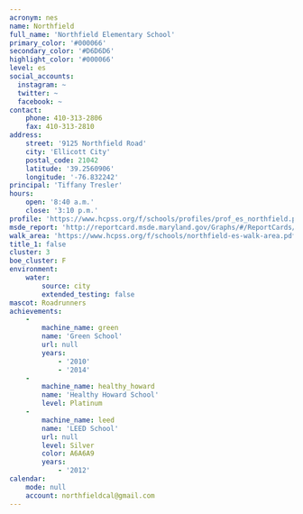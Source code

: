 ```yaml
---
acronym: nes
name: Northfield
full_name: 'Northfield Elementary School'
primary_color: '#000066'
secondary_color: '#D6D6D6'
highlight_color: '#000066'
level: es
social_accounts:
  instagram: ~
  twitter: ~
  facebook: ~
contact:
    phone: 410-313-2806
    fax: 410-313-2810
address:
    street: '9125 Northfield Road'
    city: 'Ellicott City'
    postal_code: 21042
    latitude: '39.2560906'
    longitude: '-76.832242'
principal: 'Tiffany Tresler'
hours:
    open: '8:40 a.m.'
    close: '3:10 p.m.'
profile: 'https://www.hcpss.org/f/schools/profiles/prof_es_northfield.pdf'
msde_report: 'http://reportcard.msde.maryland.gov/Graphs/#/ReportCards/ReportCardSchool/1//1/13/0208/'
walk_area: 'https://www.hcpss.org/f/schools/northfield-es-walk-area.pdf'
title_1: false
cluster: 3
boe_cluster: F
environment:
    water:
        source: city
        extended_testing: false
mascot: Roadrunners
achievements:
    -
        machine_name: green
        name: 'Green School'
        url: null
        years:
            - '2010'
            - '2014'
    -
        machine_name: healthy_howard
        name: 'Healthy Howard School'
        level: Platinum
    -
        machine_name: leed
        name: 'LEED School'
        url: null
        level: Silver
        color: A6A6A9
        years:
            - '2012'
calendar:
    mode: null
    account: northfieldcal@gmail.com
---
```

